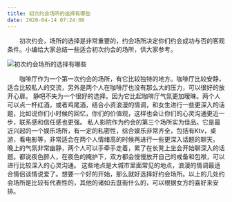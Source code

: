 ```yaml
---
title: 初次约会场所的选择有哪些
date: 2020-04-14 07:24:00
---
```




　　初次约会，场所的选择是非常重要的，约会场所决定你们约会成功与否的客观条件。小编给大家总结一些适合初次约会的场所，供大家参考。

![初次约会场所的选择有哪些](/img/00bc9efeff4b53159e0c9aa4787197f2.jpg)

　　咖啡厅作为一个第一次约会的场所，有它比较独特的地方。咖啡厅比较安静，适合比较私人的交流，另外是两个人在咖啡厅也没有那么大的压力，可以很好的放开心扉。 静吧不失为一个很好的选择。因为它比起咖啡厅气氛更加暧昧。两个人可以点一杯红酒，或者鸡尾酒，结合小资浪漫的情调，和女生进行一些更深入的话题，比如说你们小时候的回忆，你们的价值观，这样也会让你们的心灵沟通更近一步，联系感和信任感也更强。 私人影院作为约会的第三个场所实为佳品。它是最近兴起的一个娱乐场所，有一定的私密性，综合娱乐非常齐全，包括有Ktv，桌游，看电影等，非常适合在两个人情绪高的时候再进行一些更深入话题的聊天。 晚上的气氛非常幽静，两个人可以手牵手走着，累了在长凳上坐会开始聊深入的话题。都说夜色醉人，在夜色的掩护下，双方都会慢慢放开自己的戒备和包袱，可以进行比较深入的心灵沟通。 这些地点是大城市里面常见的地点，浪漫的情调最适合情侣谈情说爱了。想要一个好的开始，那么就好选择好约会场所。以上的几处约会场所是比较有代表性的，其他的诸如去逛街什么的，可以根据女方的喜好来安排。